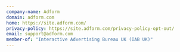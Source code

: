 ```yaml
---
company-name: Adform
domain: adform.com
home: https://site.adform.com/
privacy-policy: https://site.adform.com/privacy-policy-opt-out/
email: support@adform.com
member-of: "Interactive Advertising Bureau UK (IAB UK)"
---
```




